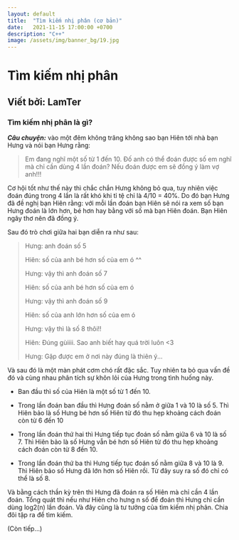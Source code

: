 ```yaml
---
layout: default
title:  "Tìm kiếm nhị phân (cơ bản)"
date:   2021-11-15 17:00:00 +0700
description: "C++"
image: /assets/img/banner_bg/19.jpg
---
```


# Tìm kiếm nhị phân
## Viết bởi: LamTer





### **Tìm kiếm nhị phân là gì?**

***Câu chuyện:*** vào một đêm không trăng không sao bạn Hiên tới nhà bạn Hưng và nói bạn Hưng rằng:

> Em đang nghĩ một số từ 1 đến 10. Đố anh có thể đoán được số em nghĩ mà chỉ cần dùng 4 lần đoán? Nếu đoán được em sẽ đồng ý làm vợ anh!!!

Cơ hội tốt như thế này thì chắc chắn Hưng không bỏ qua, tuy nhiên việc đoán đúng trong 4 lần là rất khó khi tỉ tệ chỉ là 4/10 = 40%. Do đó bạn Hưng đã đề nghị bạn Hiên rằng: với mỗi lần đoán bạn Hiên sẽ nói ra xem số bạn Hưng đoán là lớn hơn, bé hơn hay bằng với số mà bạn Hiên đoán. Bạn Hiên ngây thơ nên đã đồng ý.

Sau đó trò chơi giữa hai bạn diễn ra như sau:

> Hưng: anh đoán số 5
>
> Hiên: số của anh bé hơn số của em ó ^^
>
> Hưng: vậy thì anh đoán số 7
>
> Hiên: số của anh bé hơn số của em ó
>
> Hưng: vậy thì anh đoán số 9
>
> Hiên: số của anh lớn hơn số của em ó
>
> Hưng: vậy thì là số 8 thôi!!
>
> Hiên: Đúng gùiiii. Sao anh biết hay quá trời luôn <3
>
> Hưng: Gặp được em ở nơi này đúng là thiên ý...

Và sau đó là một màn phát cơm chó rất đặc sắc. Tuy nhiên ta bỏ qua vấn đề đó và cùng nhau phân tích sự khôn lỏi của Hưng trong tình huống này.

- Ban đầu thì số của Hiên là một số từ 1 đến 10.

- Trong lần đoán ban đầu thì Hưng đoán số nằm ở giữa 1 và 10 là số 5. Thì Hiên bảo là số Hưng bé hơn số Hiên từ đó thu hẹp khoảng cách đoán còn từ 6 đến 10

- Trong lần đoán thứ hai thì Hưng tiếp tục đoán số nằm giữa 6 và 10 là số 7. Thì Hiên bảo là số Hưng vẫn bé hơn số Hiên từ đó thu hẹp khoảng cách đoán còn từ 8 đến 10.

- Trong lần đoán thứ ba thì Hưng tiếp tục đoán số nằm giữa 8 và 10 là 9. Thì Hiên bảo số Hưng đã lớn hơn số Hiên rồi. Từ đây suy ra số đó chỉ có thể là số 8.

Và bằng cách thần kỳ trên thì Hưng đã đoán ra số Hiên mà chỉ cần 4 lần đoán. Tổng quát thì nếu như Hiên cho hưng n số để đoán thì Hưng chỉ cần dùng log2(n) lần đoán. Và đây cũng là tư tưởng của tìm kiếm nhị phân. Chia đôi tập ra để tìm kiếm.

(Còn tiếp...)

